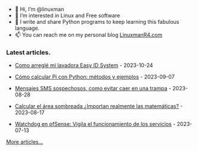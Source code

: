 - 👋 Hi, I’m @linuxman
- 👀 I’m interested in Linux and Free software
- 🌱 I write and share Python programs to keep learning this fabulous language.
- 📫 You can reach me on my personal blog [LinuxmanR4.com](https://linuxmanr4.com)

### Latest articles.


  * <a href="https://linuxmanr4.com/2023/10/24/como-arregle-mi-lavadora-easy-id-system/" target="_blank">Como arreglé mi lavadora Easy ID System</a> - 2023-10-24

  * <a href="https://linuxmanr4.com/2023/09/07/como-calcular-pi-con-python-metodos-y-ejemplos/" target="_blank">Cómo calcular Pi con Python: métodos y ejemplos</a> - 2023-09-07

  * <a href="https://linuxmanr4.com/2023/08/28/mensajes-sms-sospechosos-como-evitar-caer-en-una-trampa/" target="_blank">Mensajes SMS sospechosos, como evitar caer en una trampa</a> - 2023-08-28

  * <a href="https://linuxmanr4.com/2023/08/17/calcular-el-area-sombreada-importan-realmente-las-matematicas/" target="_blank">Calcular el área sombreada ¿Importan realmente las matemáticas?</a> - 2023-08-17

  * <a href="https://linuxmanr4.com/2023/07/13/watchdog-en-pfsense-vigila-el-funcionamiento-de-los-servicios/" target="_blank">Watchdog en pfSense: Vigila el funcionamiento de los servicios</a> - 2023-07-13


[More articles...](https://linuxmanr4.com/archivo-general/)